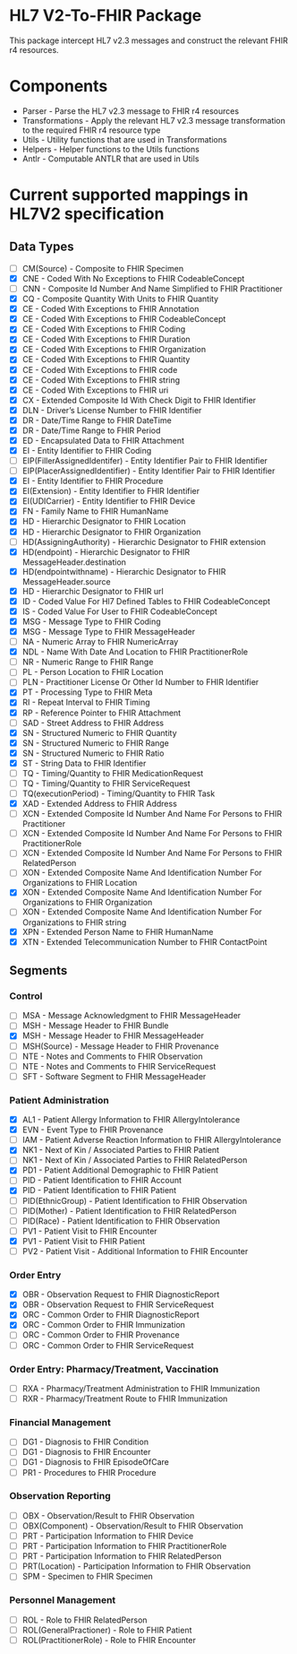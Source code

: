 # HL7 V2-To-FHIR Package
This package intercept HL7 v2.3 messages and construct the relevant FHIR r4 resources.

# Components
- Parser - Parse the HL7 v2.3 message to FHIR r4 resources
- Transformations - Apply the relevant HL7 v2.3 message transformation to the required FHIR r4 resource type
- Utils - Utility functions that are used in Transformations
- Helpers - Helper functions to the Utils functions
- Antlr - Computable ANTLR that are used in Utils

# Current supported mappings in HL7V2 specification
## Data Types
- [ ] CM(Source) - Composite to FHIR Specimen
- [x] CNE - Coded With No Exceptions to FHIR CodeableConcept
- [ ] CNN - Composite Id Number And Name Simplified to FHIR Practitioner
- [x] CQ - Composite Quantity With Units to FHIR Quantity
- [x] CE - Coded With Exceptions to FHIR Annotation
- [x] CE - Coded With Exceptions to FHIR CodeableConcept
- [x] CE - Coded With Exceptions to FHIR Coding
- [x] CE - Coded With Exceptions to FHIR Duration
- [x] CE - Coded With Exceptions to FHIR Organization
- [x] CE - Coded With Exceptions to FHIR Quantity
- [x] CE - Coded With Exceptions to FHIR code
- [x] CE - Coded With Exceptions to FHIR string
- [x] CE - Coded With Exceptions to FHIR uri
- [x] CX - Extended Composite Id With Check Digit to FHIR Identifier
- [x] DLN - Driver’s License Number to FHIR Identifier
- [x] DR - Date/Time Range to FHIR DateTime
- [x] DR - Date/Time Range to FHIR Period
- [x] ED - Encapsulated Data to FHIR Attachment
- [x] EI - Entity Identifier to FHIR Coding
- [ ] EIP(FillerAssignedIdentifer) - Entity Identifier Pair to FHIR Identifier
- [ ] EIP(PlacerAssignedIdentifier) - Entity Identifier Pair to FHIR Identifier
- [x] EI - Entity Identifier to FHIR Procedure
- [x] EI(Extension) - Entity Identifier to FHIR Identifier
- [x] EI(UDICarrier) - Entity Identifier to FHIR Device
- [x] FN - Family Name to FHIR HumanName
- [x] HD - Hierarchic Designator to FHIR Location
- [x] HD - Hierarchic Designator to FHIR Organization
- [ ] HD(AssigningAuthority) - Hierarchic Designator to FHIR extension
- [x] HD(endpoint) - Hierarchic Designator to FHIR MessageHeader.destination
- [x] HD(endpointwithname) - Hierarchic Designator to FHIR MessageHeader.source
- [x] HD - Hierarchic Designator to FHIR url
- [x] ID - Coded Value For Hl7 Defined Tables to FHIR CodeableConcept
- [x] IS - Coded Value For User to FHIR CodeableConcept
- [x] MSG - Message Type to FHIR Coding
- [x] MSG - Message Type to FHIR MessageHeader
- [ ] ​NA - Numeric Array to FHIR NumericArray
- [x] NDL - Name With Date And Location to FHIR PractitionerRole
- [ ] NR - Numeric Range to FHIR Range
- [ ] PL - Person Location to FHIR Location
- [ ] PLN - Practitioner License Or Other Id Number to FHIR Identifier
- [x] PT - Processing Type to FHIR Meta
- [x] RI - Repeat Interval to FHIR Timing
- [x] RP - Reference Pointer to FHIR Attachment
- [ ] SAD - Street Address to FHIR Address
- [x] SN - Structured Numeric to FHIR Quantity
- [x] SN - Structured Numeric to FHIR Range
- [x] SN - Structured Numeric to FHIR Ratio
- [x] ST - String Data to FHIR Identifier
- [ ] TQ - Timing/Quantity to FHIR MedicationRequest
- [ ] TQ - Timing/Quantity to FHIR ServiceRequest
- [ ] TQ(executionPeriod) - Timing/Quantity to FHIR Task
- [x] XAD - Extended Address to FHIR Address
- [ ] XCN - Extended Composite Id Number And Name For Persons to FHIR Practitioner
- [ ] XCN - Extended Composite Id Number And Name For Persons to FHIR PractitionerRole
- [ ] XCN - Extended Composite Id Number And Name For Persons to FHIR RelatedPerson
- [ ] XON - Extended Composite Name And Identification Number For Organizations to FHIR Location
- [x] XON - Extended Composite Name And Identification Number For Organizations to FHIR Organization
- [ ] XON - Extended Composite Name And Identification Number For Organizations to FHIR string
- [x] XPN - Extended Person Name to FHIR HumanName
- [x] XTN - Extended Telecommunication Number to FHIR ContactPoint

## Segments
### Control
- [ ] MSA - Message Acknowledgment to FHIR MessageHeader
- [ ] MSH - Message Header to FHIR Bundle
- [x] MSH - Message Header to FHIR MessageHeader
- [ ] MSH(Source) - Message Header to FHIR Provenance
- [ ] NTE - Notes and Comments to FHIR Observation
- [ ] NTE - Notes and Comments to FHIR ServiceRequest
- [ ] SFT - Software Segment to FHIR MessageHeader
### Patient Administration
- [x] AL1 - Patient Allergy Information to FHIR AllergyIntolerance
- [x] EVN - Event Type to FHIR Provenance
- [ ] IAM - Patient Adverse Reaction Information to FHIR AllergyIntolerance
- [x] NK1 - Next of Kin / Associated Parties to FHIR Patient
- [ ] NK1 - Next of Kin / Associated Parties to FHIR RelatedPerson
- [x] PD1 - Patient Additional Demographic to FHIR Patient
- [ ] PID - Patient Identification to FHIR Account
- [x] PID - Patient Identification to FHIR Patient
- [ ] PID(EthnicGroup) - Patient Identification to FHIR Observation
- [ ] PID(Mother) - Patient Identification to FHIR RelatedPerson
- [ ] PID(Race) - Patient Identification to FHIR Observation
- [ ] PV1 - Patient Visit to FHIR Encounter
- [x] PV1 - Patient Visit to FHIR Patient
- [ ] PV2 - Patient Visit - Additional Information to FHIR Encounter
### Order Entry
- [x] OBR - Observation Request to FHIR DiagnosticReport
- [x] OBR - Observation Request to FHIR ServiceRequest
- [x] ORC - Common Order to FHIR DiagnosticReport
- [x] ORC - Common Order to FHIR Immunization
- [ ] ORC - Common Order to FHIR Provenance
- [ ] ORC - Common Order to FHIR ServiceRequest
### Order Entry: Pharmacy/Treatment, Vaccination
- [ ] RXA - Pharmacy/Treatment Administration to FHIR Immunization
- [ ] RXR - Pharmacy/Treatment Route to FHIR Immunization
### Financial Management
- [ ] DG1 - Diagnosis to FHIR Condition
- [ ] DG1 - Diagnosis to FHIR Encounter
- [ ] DG1 - Diagnosis to FHIR EpisodeOfCare
- [ ] PR1 - Procedures to FHIR Procedure
### Observation Reporting
- [ ] OBX - Observation/Result to FHIR Observation
- [ ] OBX(Component) - Observation/Result to FHIR Observation
- [ ] PRT - Participation Information to FHIR Device
- [ ] PRT - Participation Information to FHIR PractitionerRole
- [ ] PRT - Participation Information to FHIR RelatedPerson
- [ ] PRT(Location) - Participation Information to FHIR Observation
- [ ] SPM - Specimen to FHIR Specimen
### Personnel Management
- [ ] ROL - Role to FHIR RelatedPerson
- [ ] ROL(GeneralPractioner) - Role to FHIR Patient
- [ ] ROL(PractitionerRole) - Role to FHIR Encounter